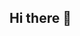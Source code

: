 ## Hi there 👋

<!--
**jeonghoon11/jeonghoon11** is a ✨ _special_ ✨ repository because its `README.md` (this file) appears on your GitHub profile.

Here are some ideas to get you started:
![js](https://img.shields.io/badge/JavaScript-F7DF1E?style=for-the-badge&logo=JavaScript&logoColor=white)

- 🔭 I’m currently working on ...
- 🌱 I’m currently learning ...
- 👯 I’m looking to collaborate on ...
- 🤔 I’m looking for help with ...
- 💬 Ask me about ...
- 📫 How to reach me: ...
- 😄 Pronouns: ...
- ⚡ Fun fact: ...
-->
